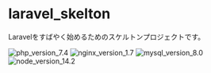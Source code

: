 # laravel_skelton

Laravelをすばやく始めるためのスケルトンプロジェクトです。

![php_version_7.4](https://img.shields.io/badge/PHP-7.4-green)
![nginx_version_1.7](https://img.shields.io/badge/Nginx-1.19-green)
![mysql_version_8.0](https://img.shields.io/badge/MySQL-8.0-green)
![node_version_14.2](https://img.shields.io/badge/Node-14.2-green)